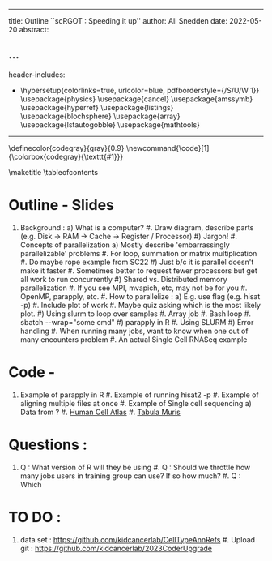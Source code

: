 <!--
Compile :
    pandoc -f markdown notes/sample_notes.md - -filter pandoc-crossref -t latex -o notes.pdf

Notes:
    1. http://lierdakil.github.io/pandoc-crossref/

To Do : 
    1. Add \bcancelto from https://tex.stackexchange.com/a/218430/84495
    2. checkmarks https://tex.stackexchange.com/a/132785/84495
-->


<!--
    YAML section
    \usepackage{bbm}
-->
---
title: Outline ``scRGOT $:$ Speeding it up'' 
author: Ali Snedden
date: 2022-05-20
abstract: 

...
---
header-includes:
  - \hypersetup{colorlinks=true,
            urlcolor=blue,
            pdfborderstyle={/S/U/W 1}}
    \usepackage{physics}
    \usepackage{cancel}
    \usepackage{amssymb}
    \usepackage{hyperref}
    \usepackage{listings}
    \usepackage{blochsphere}
    \usepackage{array}
    \usepackage{lstautogobble}
    \usepackage{mathtools}
---
\definecolor{codegray}{gray}{0.9}
\newcommand{\code}[1]{\colorbox{codegray}{\texttt{#1}}}

\maketitle
\tableofcontents




Outline - Slides
==================================
1. Background : 
    a) What is a computer? 
        #. Draw diagram, describe parts (e.g. Disk -> RAM -> Cache -> Register / Processor)
    #) Jargon!
#. Concepts of parallelization
    a) Mostly describe 'embarrassingly parallelizable' problems
        #. For loop, summation or matrix multiplication
        #. Do maybe rope example from SC22
    #) Just b/c it is parallel doesn't make it faster
        #. Sometimes better to request fewer processors but get all work to run concurrently
    #) Shared vs. Distributed memory parallelization
        #. If you see MPI, mvapich, etc, may not be for you
        #. OpenMP, parapply, etc. 
#. How to parallelize :
    a) E.g. use flag (e.g. hisat -p)
        #. Include plot of work
        #. Maybe quiz asking which is the most likely plot. 
    #) Using slurm to loop over samples
        #. Array job
        #. Bash loop
        #. sbatch --wrap="some cmd"
    #) parapply in R
#. Using SLURM
    #) Error handling
        #. When running many jobs, want to know when one out of many encounters problem
#. An actual Single Cell RNASeq example
    
Code - 
==================================
1. Example of parapply in R
#. Example of running hisat2 -p 
#. Example of aligning multiple files at once
#. Example of Single cell sequencing
    a) Data from ?
        #. [Human Cell Atlas](www.humancellatlas.org)
        #. [Tabula Muris](www.tabula-muris.ds.czbiohub.org)


Questions :
==================================
1. Q : What version of R will they be using
#. Q : Should we throttle how many jobs users in training group can use? If so how much?
#. Q : Which 


TO DO :
==================================
1. data set : https://github.com/kidcancerlab/CellTypeAnnRefs
#. Upload git : https://github.com/kidcancerlab/2023CoderUpgrade
